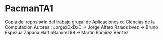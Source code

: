 # PacmanTA1
Copia del repositorio del trabajo grupal de Aplicaciones de Ciencias de la Computación
Autores : JorgexDxDxD -> Jorge Alfaro Ramos
			bvez -> Bruno Espezúa Zapana
			MartinRamirez98 -> Martín Ramírez Benitez
